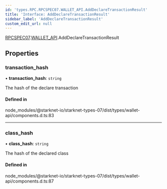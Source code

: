 ```yaml
---
id: 'types.RPC.RPCSPEC07.WALLET_API.AddDeclareTransactionResult'
title: 'Interface: AddDeclareTransactionResult'
sidebar_label: 'AddDeclareTransactionResult'
custom_edit_url: null
---
```


[RPCSPEC07](../namespaces/types.RPC.RPCSPEC07.md).[WALLET_API](../namespaces/types.RPC.RPCSPEC07.WALLET_API.md).AddDeclareTransactionResult

## Properties

### transaction_hash

• **transaction_hash**: `string`

The hash of the declare transaction

#### Defined in

node_modules/@starknet-io/starknet-types-07/dist/types/wallet-api/components.d.ts:83

---

### class_hash

• **class_hash**: `string`

The hash of the declared class

#### Defined in

node_modules/@starknet-io/starknet-types-07/dist/types/wallet-api/components.d.ts:87
